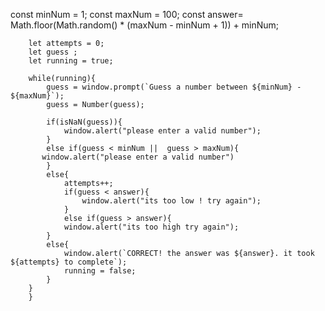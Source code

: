 const minNum = 1;
        const maxNum = 100;
        const answer= Math.floor(Math.random() * (maxNum - minNum + 1)) + minNum;
        
        let attempts = 0;
        let guess ;
        let running = true;

        while(running){
            guess = window.prompt(`Guess a number between ${minNum} - ${maxNum}`);
            guess = Number(guess);

            if(isNaN(guess)){
                window.alert("please enter a valid number");
            }
            else if(guess < minNum ||  guess > maxNum){
           window.alert("please enter a valid number")
            }
            else{
                attempts++;
                if(guess < answer){
                    window.alert("its too low ! try again");
                }
                else if(guess > answer){
                window.alert("its too high try again");
            }
            else{
                window.alert(`CORRECT! the answer was ${answer}. it took ${attempts} to complete`);
                running = false;
            }
        }
        }
